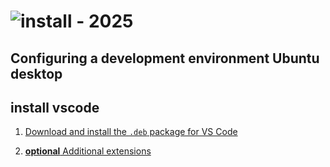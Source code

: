 # ![install - 2025](./)

## Configuring a development environment Ubuntu desktop

## install vscode

1. [Download and install the `.deb` package for VS Code](https://code.visualstudio.com/)

2. [**optional** Additional extensions](Extensions.md)
